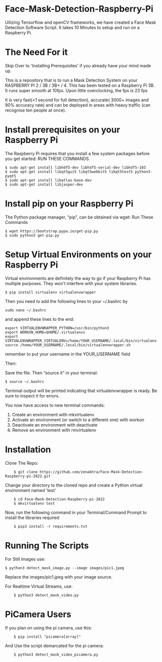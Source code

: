 # Face-Mask-Detection-Raspberry-Pi
Uilizing Tensorflow and openCV frameworks, we have created a Face Mask Detection Software Script. It takes 10 Minutes to setup and run on a Raspberry Pi.

# The Need For it

Skip Over to 'Installing Prerequisites' if you already have your mind made up.

This is a repository that is to run a Mask Detection System on your RASPBERRY PI 2 / 3B / 3B+ / 4.
This has been tested on a Raspberry Pi 3B. It runs super smooth at 10fps.
Upon little overclocking, the fps is 23 fps

It is very fast(<1 second for full detection), accurate( 3000+ images and 90% accuracy rate) and can be deployed in areas with heavy traffic (can recognise ten people at once).
# Install prerequisites on your Raspberry Pi 
The Raspberry Pi requires that you install a few system packages before you get started:
RUN THESE COMMANDS.

    $ sudo apt-get install libhdf5-dev libhdf5-serial-dev libhdf5-103
    $ sudo apt-get install libqt5gui5 libqt5webkit5 libqt5test5 python3-pyqt5
    $ sudo apt-get install libatlas-base-dev
    $ sudo apt-get install libjasper-dev

# Install pip on your Raspberry Pi

The Python package manager, “pip”, can be obtained via wget:
Run These Commands

    $ wget https://bootstrap.pypa.io/get-pip.py
    $ sudo python3 get-pip.py

# Setup Virtual Environments on your Raspberry Pi
Virtual environments are definitely the way to go if your Raspberry Pi has multiple purposes. They won't interfere with your system libraries.

    $ pip install virtualenv virtualenvwrapper

Then you need to add the following lines to your ~/.bashrc by

    sudo nano ~/.bashrc

and append these lines to the end:

    export VIRTUALENVWRAPPER_PYTHON=/usr/bin/python3
    export WORKON_HOME=$HOME/.virtualenvs
    export VIRTUALENVWRAPPER_VIRTUALENV=/home/YOUR_USERNAME/.local/bin/virtualenv
    source /home/YOUR_USERNAME/.local/bin/virtualenvwrapper.sh

remember to put your username in the YOUR_USERNAME field

Then:

Save the file. Then “source it” in your terminal:

    $ source ~/.bashrc

Terminal output will be printed indicating that virtualenvwrapper is ready. Be sure to inspect it for errors.

You now have access to new terminal commands:

1. Create an environment with mkvirtualenv
2. Activate an environment (or switch to a different one) with workon
3. Deactivate an environment with deactivate
4. Remove an environment with rmvirtualenv

    
# Installation

Clone The Repo:

        $ git clone https://github.com/zenakhra/Face-Mask-Detection-Raspberry-pi-2022.git
        
Change your directory to the cloned repo and create a Python virtual environment named 'test'
        
        $ cd Face-Mask-Detection-Raspberry-pi-2022
        $ mkvirtualenv test

Now, run the following command in your Terminal/Command Prompt to install the libraries required

        $ pip3 install -r requirements.txt

# Running The Scripts

For Still Images use:
    
    $ python3 detect_mask_image.py --image images/pic1.jpeg
    
Replace the images/pic1.jpeg with your image source.

For Realtime Virtual Streams, use:

        $ python3 detect_mask_video.py 
       

 # PiCamera Users
 
 If you plan on using the pi camera, use this: 

        $ pip install "picamera[array]"
 
 
And Use the script demarcated for the pi camera:

        $ python3 detect_mask_video_picamera.py 
